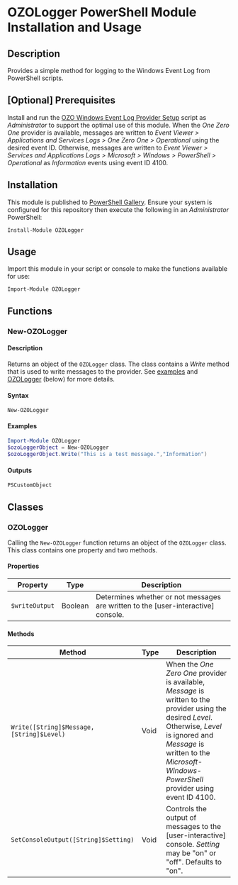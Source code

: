 # OZOLogger PowerShell Module Installation and Usage

## Description
Provides a simple method for logging to the Windows Event Log from PowerShell scripts.

## [Optional\] Prerequisites
Install and run the [OZO Windows Event Log Provider Setup](https://github.com/onezeroone-dev/OZO-Windows-Event-Log-Provider-Setup/blob/main/README.md) script as _Administrator_ to support the optimal use of this module. When the _One Zero One_ provider is available, messages are written to _Event Viewer > Applications and Services Logs > One Zero One > Operational_ using the desired event ID. Otherwise, messages are written to _Event Viewer > Services and Applications Logs > Microsoft > Windows > PowerShell > Operational_ as _Information_ events using event ID 4100.

## Installation
This module is published to [PowerShell Gallery](https://learn.microsoft.com/en-us/powershell/scripting/gallery/overview?view=powershell-5.1). Ensure your system is configured for this repository then execute the following in an _Administrator_ PowerShell:

`Install-Module OZOLogger`

## Usage
Import this module in your script or console to make the functions available for use:

`Import-Module OZOLogger`

## Functions
### New-OZOLogger
#### Description
Returns an object of the `OZOLogger` class. The class contains a _Write_ method that is used to write messages to the provider. See [examples](examples) and [OZOLogger](ozologger) (below) for more details.
#### Syntax
```
New-OZOLogger
```
#### Examples
```powershell
Import-Module OZOLogger
$ozoLoggerObject = New-OZOLogger
$ozoLoggerObject.Write("This is a test message.","Information")
```
#### Outputs
`PSCustomObject`

## Classes
### OZOLogger
Calling the `New-OZOLogger` function returns an object of the `OZOLogger` class. This class contains one property and two methods.
#### Properties

|Property|Type|Description|
|--------|----|-----------|
|`$writeOutput`|Boolean|Determines whether or not messages are written to the [user-interactive\] console.|

#### Methods
|Method|Type|Description|
|------|----|-----------|
|`Write([String]$Message,[String]$Level)`|Void|When the _One Zero One_ provider is available, _Message_ is written to the provider using the desired _Level_. Otherwise, _Level_ is ignored and _Message_ is written to the _Microsoft-Windows-PowerShell_ provider using event ID 4100.|
|`SetConsoleOutput([String]$Setting)`|Void|Controls the output of messages to the [user-interactive\] console. _Setting_ may be "on" or "off". Defaults to "on".|
